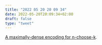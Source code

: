 ```yaml
---
title: "2022 05 20 20 09 34"
date: 2022-05-20T20:09:34+02:00
draft: false
type: "tweet"
---
```


[A maximally-dense encoding for n-choose-k](https://www.farside.org.uk/201311/encoding_n_choose_k).
